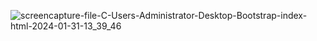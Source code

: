 ![screencapture-file-C-Users-Administrator-Desktop-Bootstrap-index-html-2024-01-31-13_39_46](https://github.com/MurtazaTanda/Bootstrap/assets/153167949/d665bf12-266c-4701-8df0-7f0feca968cf)
